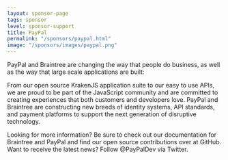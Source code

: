 ```yaml
---
layout: sponsor-page
tags: sponsor
level: sponsor-support
title: PayPal
permalink: "/sponsors/paypal.html"
image: "/sponsors/images/paypal.png"
---
```


PayPal and Braintree are changing the way that people do business, as well as the way that large scale applications are built:

From our open source KrakenJS application suite to our easy to use APIs, we are proud to be part of the JavaScript community and are committed to creating experiences that both customers and developers love. PayPal and Braintree are constructing new breeds of identity systems, API standards, and payment platforms to support the next generation of disruptive technology.

Looking for more information? Be sure to check out our documentation for Braintree and PayPal and find our open source contributions over at GitHub. Want to receive the latest news? Follow @PayPalDev via Twitter.
